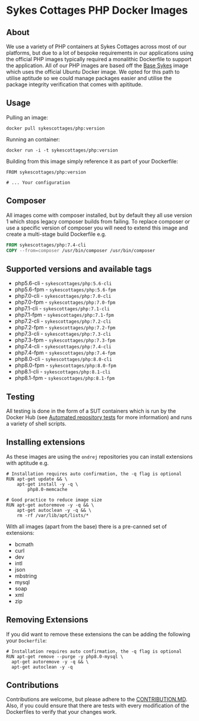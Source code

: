 # Sykes Cottages PHP Docker Images

## About

We use a variety of PHP containers at Sykes Cottages across most of our platforms, but due to a lot of bespoke requirements in our applications using the official PHP images typically required a monalithic Dockerfile to support the application.
All of our PHP images are based off the [Base Sykes](https://github.com/SykesCottages/docker-base) image which uses the official Ubuntu Docker image.
We opted for this path to utilise aptitude so we could manage packages easier and utilise the package integrity verification that comes with apititude.

## Usage

Pulling an image:
```
docker pull sykescottages/php:version
```

Running an container:
```
docker run -i -t sykescottages/php:version
```

Building from this image simply reference it as part of your Dockerfile:

```
FROM sykescottages/php:version

# ... Your configuration
```

## Composer

All images come with composer installed, but by default they all use version 1 which stops legacy composer builds from failing. 
To replace composer or use a specific version of composer you will need to extend this image and create a multi-stage build Dockerfile e.g. 

```dockerfile
FROM sykescottages/php:7.4-cli
COPY --from=composer /usr/bin/composer /usr/bin/composer
```

## Supported versions and available tags
- php5.6-cli - `sykescottages/php:5.6-cli`
- php5.6-fpm - `sykescottages/php:5.6-fpm`
- php7.0-cli - `sykescottages/php:7.0-cli`
- php7.0-fpm - `sykescottages/php:7.0-fpm`
- php7.1-cli - `sykescottages/php:7.1-cli`
- php7.1-fpm - `sykescottages/php:7.1-fpm`
- php7.2-cli - `sykescottages/php:7.2-cli`
- php7.2-fpm - `sykescottages/php:7.2-fpm`
- php7.3-cli - `sykescottages/php:7.3-cli`
- php7.3-fpm - `sykescottages/php:7.3-fpm`
- php7.4-cli - `sykescottages/php:7.4-cli`
- php7.4-fpm - `sykescottages/php:7.4-fpm`
- php8.0-cli - `sykescottages/php:8.0-cli`
- php8.0-fpm - `sykescottages/php:8.0-fpm`
- php8.1-cli - `sykescottages/php:8.1-cli`
- php8.1-fpm - `sykescottages/php:8.1-fpm`


## Testing

All testing is done in the form of a SUT containers which is run by the Docker Hub (see [Automated repository tests](https://docs.docker.com/docker-hub/builds/automated-testing/) for more information) and runs a variety of shell scripts.

## Installing extensions

As these images are using the `ondrej` repositories you can install extensions with aptitude e.g.

```shell script
# Installation requires auto confirmation, the -q flag is optional
RUN apt-get update && \
    apt-get install -y -q \
        php8.0-memcache

# Good practice to reduce image size
RUN apt-get autoremove -y -q && \
    apt-get autoclean -y -q && \
    rm -rf /var/lib/apt/lists/*
```

With all images (apart from the base) there is a pre-canned set of extensions:
- bcmath
- curl
- dev
- intl
- json
- mbstring
- mysql
- soap
- xml
- zip

## Removing Extensions

If you did want to remove these extensions the can be adding the following your `Dockerfile`:
```shell script
# Installation requires auto confirmation, the -q flag is optional
RUN apt-get remove --purge -y php8.0-mysql \
  apt-get autoremove -y -q && \
  apt-get autoclean -y -q
```

## Contributions

Contributions are welcome, but please adhere to the [CONTRIBUTION.MD](https://github.com/SykesCottages/docker-php/blob/master/CONTRIBUTION.MD). Also, if you could ensure that there are tests with every modification of the Dockerfiles to verify that your changes work.
